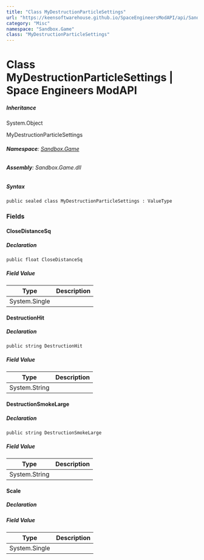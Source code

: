```yaml
---
title: "Class MyDestructionParticleSettings"
url: "https://keensoftwarehouse.github.io/SpaceEngineersModAPI/api/Sandbox.Game.MyDestructionParticleSettings.html"
category: "Misc"
namespace: "Sandbox.Game"
class: "MyDestructionParticleSettings"
---
```


# Class MyDestructionParticleSettings | Space Engineers ModAPI

##### Inheritance

System.Object

MyDestructionParticleSettings

###### **Namespace**: [Sandbox.Game](https://keensoftwarehouse.github.io/SpaceEngineersModAPI/api/Sandbox.Game.html)

###### **Assembly**: Sandbox.Game.dll

##### Syntax

```
public sealed class MyDestructionParticleSettings : ValueType
```

### Fields

#### CloseDistanceSq

##### Declaration

```
public float CloseDistanceSq
```

##### Field Value

| Type | Description |
| --- | --- |
| System.Single |     |

#### DestructionHit

##### Declaration

```
public string DestructionHit
```

##### Field Value

| Type | Description |
| --- | --- |
| System.String |     |

#### DestructionSmokeLarge

##### Declaration

```
public string DestructionSmokeLarge
```

##### Field Value

| Type | Description |
| --- | --- |
| System.String |     |

#### Scale

##### Declaration

##### Field Value

| Type | Description |
| --- | --- |
| System.Single |     |